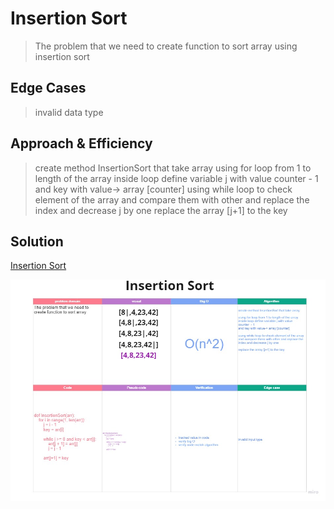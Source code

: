 # Insertion Sort
> The problem that we need to create function to sort array using insertion sort

## Edge Cases
> invalid data type


## Approach & Efficiency
> create method InsertionSort that take array
> using for loop from 1 to length of the array
> inside loop define variable j with value counter  - 1 and key with value-> array [counter]
> using while loop to check element of the array and compare them with other and replace the index and decrease j by one
> replace the array [j+1] to the key


## Solution
[Insertion Sort](https://miro.com/app/board/o9J_lG44R2c=/)

![Insertion Sort](../../assets/insretion_sort.jpg)
